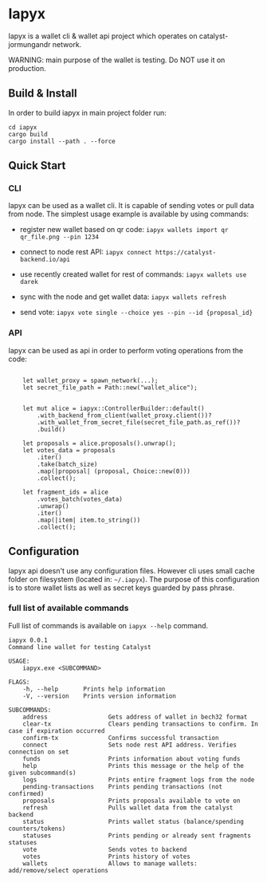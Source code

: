 # Iapyx

Iapyx is a wallet cli & wallet api project which operates on catalyst-jormungandr network.

WARNING: main purpose of the wallet is testing. Do NOT use it on production.

## Build & Install

In order to build iapyx in main project folder run:

```
cd iapyx
cargo build
cargo install --path . --force
```

## Quick Start

### CLI

Iapyx can be used as a wallet cli. It is capable of sending votes or pull data from node. The simplest usage example is available by using commands:

* register new wallet based on qr code:
`iapyx wallets import qr qr_file.png --pin 1234`

* connect to node rest API:
`iapyx connect https://catalyst-backend.io/api`

* use recently created wallet for rest of commands:
`iapyx wallets use darek`

* sync with the node and get wallet data:
`iapyx wallets refresh`

* send vote:
`iapyx vote single --choice yes --pin --id {proposal_id}`

### API

Iapyx can be used as api in order to perform voting operations from the code:

```

    let wallet_proxy = spawn_network(...);
    let secret_file_path = Path::new("wallet_alice");
   

    let mut alice = iapyx::ControllerBuilder::default()
        .with_backend_from_client(wallet_proxy.client())?
        .with_wallet_from_secret_file(secret_file_path.as_ref())?
        .build()

    let proposals = alice.proposals().unwrap();
    let votes_data = proposals
        .iter()
        .take(batch_size)
        .map(|proposal| (proposal, Choice::new(0)))
        .collect();

    let fragment_ids = alice
        .votes_batch(votes_data)
        .unwrap()
        .iter()
        .map(|item| item.to_string())
        .collect();
```

## Configuration

Iapyx api doesn't use any configuration files. However cli uses small cache folder on filesystem (located in: `~/.iapyx`).
The purpose of this configuration is to store wallet lists as well as secret keys guarded by pass phrase.

### full list of available commands

Full list of commands is available on `iapyx --help` command.

```
iapyx 0.0.1
Command line wallet for testing Catalyst

USAGE:
    iapyx.exe <SUBCOMMAND>

FLAGS:
    -h, --help       Prints help information
    -V, --version    Prints version information

SUBCOMMANDS:
    address                 Gets address of wallet in bech32 format
    clear-tx                Clears pending transactions to confirm. In case if expiration occurred
    confirm-tx              Confirms successful transaction
    connect                 Sets node rest API address. Verifies connection on set
    funds                   Prints information about voting funds
    help                    Prints this message or the help of the given subcommand(s)
    logs                    Prints entire fragment logs from the node
    pending-transactions    Prints pending transactions (not confirmed)
    proposals               Prints proposals available to vote on
    refresh                 Pulls wallet data from the catalyst backend
    status                  Prints wallet status (balance/spending counters/tokens)
    statuses                Prints pending or already sent fragments statuses
    vote                    Sends votes to backend
    votes                   Prints history of votes
    wallets                 Allows to manage wallets: add/remove/select operations
```
